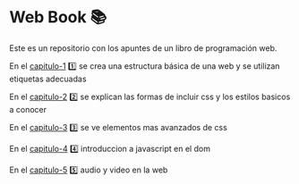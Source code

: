 # Web Book :books:

Este es un repositorio con los apuntes de un libro de programación web.

En el [capitulo-1](./capitulo-1/my-code.html) :one: se crea una estructura básica de una web y se utilizan etiquetas adecuadas 

En el [capitulo-2](./capitulo-2/index.html) :two: se explican las formas de incluir css y los estilos basicos a conocer 

En el [capitulo-3](./capitulo-3/index.html) :three: se ve elementos mas avanzados de css 

En el [capitulo-4](./capitulo-4/include-js.html) :four: introduccion a javascript en el dom 

En el [capitulo-5](./capitulo-5/video.html) :five: audio y video en la web 
